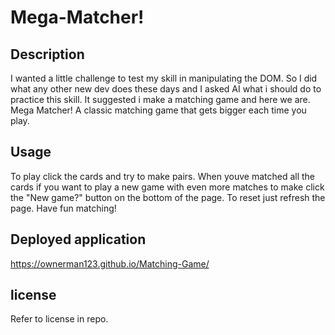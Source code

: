 # Mega-Matcher!

## Description

I wanted a little challenge to test my skill in manipulating the DOM. So I did what any other new dev does these days and I asked AI what i should do to practice this skill. It suggested i make a matching game and here we are. Mega Matcher! A classic matching game that gets bigger each time you play.

## Usage

To play click the cards and try to make pairs. When youve matched all the cards if you want to play a new game with even more matches to make click the "New game?" button on the bottom of the page. To reset just refresh the page. Have fun matching!


## Deployed application

https://ownerman123.github.io/Matching-Game/

## license

Refer to license in repo.